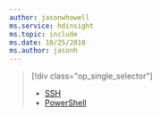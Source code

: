 ```yaml
---
author: jasonwhowell
ms.service: hdinsight
ms.topic: include
ms.date: 10/25/2018
ms.author: jasonh
---
```

> [!div class="op_single_selector"]
> * [SSH](../articles/hdinsight/hadoop/apache-hadoop-mahout-linux-mac.md)
> * [PowerShell](../articles/hdinsight/hdinsight-mahout.md)
> 
> 

